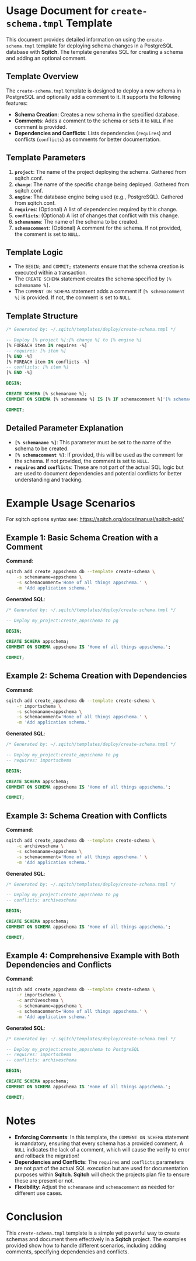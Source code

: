 # Usage Document for `create-schema.tmpl` Template

This document provides detailed information on using the `create-schema.tmpl` template for deploying schema changes in a PostgreSQL database with **Sqitch**. The template generates SQL for creating a schema and adding an optional comment.

## Template Overview

The `create-schema.tmpl` template is designed to deploy a new schema in PostgreSQL and optionally add a comment to it. It supports the following features:

- **Schema Creation**: Creates a new schema in the specified database.
- **Comments**: Adds a comment to the schema or sets it to `NULL` if no comment is provided.
- **Dependencies and Conflicts**: Lists dependencies (`requires`) and conflicts (`conflicts`) as comments for better documentation.

## Template Parameters

1. **`project`**: The name of the project deploying the schema. Gathered from sqitch.conf.
2. **`change`**: The name of the specific change being deployed. Gathered from sqitch.conf.
3. **`engine`**: The database engine being used (e.g., PostgreSQL). Gathered from sqitch.conf.
4. **`requires`**: (Optional) A list of dependencies required by this change.
5. **`conflicts`**: (Optional) A list of changes that conflict with this change.
6. **`schemaname`**: The name of the schema to be created.
7. **`schemacomment`**: (Optional) A comment for the schema. If not provided, the comment is set to `NULL`.

## Template Logic

- The `BEGIN;` and `COMMIT;` statements ensure that the schema creation is executed within a transaction.
- The `CREATE SCHEMA` statement creates the schema specified by `[% schemaname %]`.
- The `COMMENT ON SCHEMA` statement adds a comment if `[% schemacomment %]` is provided. If not, the comment is set to `NULL`.

## Template Structure

```sql
/* Generated by: ~/.sqitch/templates/deploy/create-schema.tmpl */

-- Deploy [% project %]:[% change %] to [% engine %]
[% FOREACH item IN requires -%]
-- requires: [% item %]
[% END -%]
[% FOREACH item IN conflicts -%]
-- conflicts: [% item %]
[% END -%]

BEGIN;

CREATE SCHEMA [% schemaname %];
COMMENT ON SCHEMA [% schemaname %] IS [% IF schemacomment %]'[% schemacomment %]'[% ELSE %]NULL[% END %];

COMMIT;
```

## Detailed Parameter Explanation

- **`[% schemaname %]`**: This parameter must be set to the name of the schema to be created.
- **`[% schemacomment %]`**: If provided, this will be used as the comment for the schema. If not provided, the comment is set to `NULL`.
- **`requires` and `conflicts`**: These are not part of the actual SQL logic but are used to document dependencies and potential conflicts for better understanding and tracking.

# Example Usage Scenarios

For sqitch options syntax see: https://sqitch.org/docs/manual/sqitch-add/

## Example 1: Basic Schema Creation with a Comment

**Command**:
```bash
sqitch add create_appschema db --template create-schema \
    -s schemaname=appschema \
    -s schemacomment='Home of all things appschema.' \
    -m 'Add application schema.'
```

**Generated SQL**:
```sql
/* Generated by: ~/.sqitch/templates/deploy/create-schema.tmpl */

-- Deploy my_project:create_appschema to pg

BEGIN;

CREATE SCHEMA appschema;
COMMENT ON SCHEMA appschema IS 'Home of all things appschema.';

COMMIT;
```

## Example 2: Schema Creation with Dependencies

**Command**:
```bash
sqitch add create_appschema db --template create-schema \
    -r importschema \
    -s schemaname=appschema \
    -s schemacomment='Home of all things appschema.' \
    -m 'Add application schema.'
```

**Generated SQL**:
```sql
/* Generated by: ~/.sqitch/templates/deploy/create-schema.tmpl */

-- Deploy my_project:create_appschema to pg
-- requires: importschema

BEGIN;

CREATE SCHEMA appschema;
COMMENT ON SCHEMA appschema IS 'Home of all things appschema.';

COMMIT;
```

## Example 3: Schema Creation with Conflicts

**Command**:
```bash
sqitch add create_appschema db --template create-schema \
    -c archiveschema \
    -s schemaname=appschema \
    -s schemacomment='Home of all things appschema.' \
    -m 'Add application schema.'
```

**Generated SQL**:
```sql
/* Generated by: ~/.sqitch/templates/deploy/create-schema.tmpl */

-- Deploy my_project:create_appschema to pg
-- conflicts: archiveschema

BEGIN;

CREATE SCHEMA appschema;
COMMENT ON SCHEMA appschema IS 'Home of all things appschema.';

COMMIT;
```

## Example 4: Comprehensive Example with Both Dependencies and Conflicts

**Command**:
```bash
sqitch add create_appschema db --template create-schema \
    -r importschema \
    -c archiveschema \
    -s schemaname=appschema \
    -s schemacomment='Home of all things appschema.' \
    -m 'Add application schema.'
```

**Generated SQL**:
```sql
/* Generated by: ~/.sqitch/templates/deploy/create-schema.tmpl */

-- Deploy my_project:create_appschema to PostgreSQL
-- requires: importschema
-- conflicts: archiveschema

BEGIN;

CREATE SCHEMA appschema;
COMMENT ON SCHEMA appschema IS 'Home of all things appschema.';

COMMIT;
```

# Notes

- **Enforcing Comments**: In this template, the `COMMENT ON SCHEMA` statement is mandatory, ensuring that every schema has a provided comment. A `NULL` indicates the lack of a comment, which will cause the verify to error and rollback the migration!
- **Dependencies and Conflicts**: The `requires` and `conflicts` parameters are not part of the actual SQL execution but are used for documentation purposes within **Sqitch**. **Sqitch** will check the projects plan file to ensure these are present or not.
- **Flexibility**: Adjust the `schemaname` and `schemacomment` as needed for different use cases.

# Conclusion

This `create-schema.tmpl` template is a simple yet powerful way to create schemas and document them effectively in a **Sqitch** project. The examples provided show how to handle different scenarios, including adding comments, specifying dependencies and conflicts.
